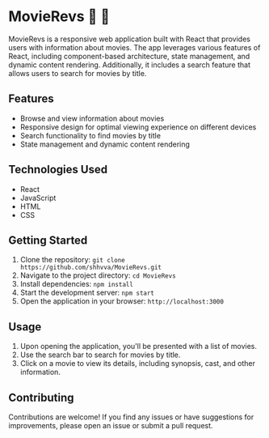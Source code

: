 # MovieRevs 🎥 🍿

MovieRevs is a responsive web application built with React that provides users with information about movies.
The app leverages various features of React, including component-based architecture, state management, and dynamic content rendering.
Additionally, it includes a search feature that allows users to search for movies by title.

## Features
- Browse and view information about movies
- Responsive design for optimal viewing experience on different devices
- Search functionality to find movies by title
- State management and dynamic content rendering

## Technologies Used

- React
- JavaScript
- HTML
- CSS

## Getting Started

1. Clone the repository: `git clone https://github.com/shhvva/MovieRevs.git`
2. Navigate to the project directory: `cd MovieRevs`
3. Install dependencies: `npm install`
4. Start the development server: `npm start`
5. Open the application in your browser: `http://localhost:3000`

## Usage

1. Upon opening the application, you'll be presented with a list of movies.
2. Use the search bar to search for movies by title.
3. Click on a movie to view its details, including synopsis, cast, and other information.

## Contributing

Contributions are welcome! If you find any issues or have suggestions for improvements, please open an issue or submit a pull request.
